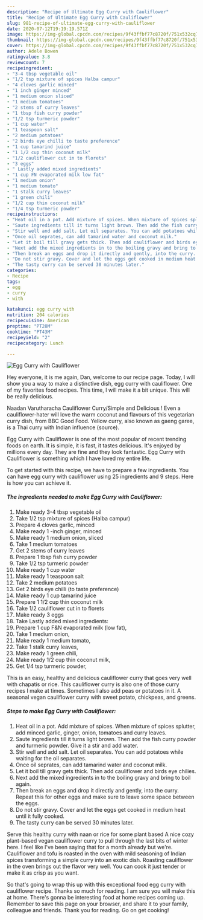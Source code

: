 ```yaml
---
description: "Recipe of Ultimate Egg Curry with Cauliflower"
title: "Recipe of Ultimate Egg Curry with Cauliflower"
slug: 981-recipe-of-ultimate-egg-curry-with-cauliflower
date: 2020-07-12T19:19:19.571Z
image: https://img-global.cpcdn.com/recipes/9f43ffbf77c8720f/751x532cq70/egg-curry-with-cauliflower-recipe-main-photo.jpg
thumbnail: https://img-global.cpcdn.com/recipes/9f43ffbf77c8720f/751x532cq70/egg-curry-with-cauliflower-recipe-main-photo.jpg
cover: https://img-global.cpcdn.com/recipes/9f43ffbf77c8720f/751x532cq70/egg-curry-with-cauliflower-recipe-main-photo.jpg
author: Adele Bowen
ratingvalue: 3.8
reviewcount: 7
recipeingredient:
- "3-4 tbsp vegetable oil"
- "1/2 tsp mixture of spices Halba campur"
- "4 cloves garlic minced"
- "1 inch ginger minced"
- "1 medium onion sliced"
- "1 medium tomatoes"
- "2 stems of curry leaves"
- "1 tbsp fish curry powder"
- "1/2 tsp turmeric powder"
- "1 cup water"
- "1 teaspoon salt"
- "2 medium potatoes"
- "2 birds eye chilli to taste preference"
- "1 cup tamarind juice"
- "1 1/2 cup thin coconut milk"
- "1/2 cauliflower cut in to florets"
- "3 eggs"
- " Lastly added mixed ingredients"
- "1 cup FN evaporated milk low fat"
- "1 medium onion"
- "1 medium tomato"
- "1 stalk curry leaves"
- "1 green chili"
- "1/2 cup thin coconut milk"
- "1/4 tsp turmeric powder"
recipeinstructions:
- "Heat oil in a pot. Add mixture of spices. When mixture of spices splutter, add minced garlic, ginger, onion, tomatoes and curry leaves."
- "Saute ingredients till it turns light brown. Then add the fish curry powder and turmeric powder. Give it a stir and add water."
- "Stir well and add salt. Let oil separates. You can add potatoes while waiting for the oil separates."
- "Once oil seprates, can add tamarind water and coconut milk."
- "Let it boil till gravy gets thick. Then add cauliflower and birds eye chilies."
- "Next add the mixed ingredients in to the boiling gravy and bring to boil again."
- "Then break an eggs and drop it directly and gently, into the curry. Repeat this for other eggs and make sure to leave some space between the eggs."
- "Do not stir gravy. Cover and let the eggs get cooked in medium heat until it fully cooked."
- "The tasty curry can be served 30 minutes later."
categories:
- Recipe
tags:
- egg
- curry
- with

katakunci: egg curry with 
nutrition: 204 calories
recipecuisine: American
preptime: "PT28M"
cooktime: "PT43M"
recipeyield: "2"
recipecategory: Lunch

---
```



![Egg Curry with Cauliflower](https://img-global.cpcdn.com/recipes/9f43ffbf77c8720f/751x532cq70/egg-curry-with-cauliflower-recipe-main-photo.jpg)

Hey everyone, it is me again, Dan, welcome to our recipe page. Today, I will show you a way to make a distinctive dish, egg curry with cauliflower. One of my favorites food recipes. This time, I will make it a bit unique. This will be really delicious.

Naadan Varutharacha Cauliflower Curry/Simple and Delicious ! Even a cauliflower-hater will love the warm coconut and flavours of this vegetarian curry dish, from BBC Good Food. Yellow curry, also known as gaeng garee, is a Thai curry with Indian influence (source).

Egg Curry with Cauliflower is one of the most popular of recent trending foods on earth. It is simple, it is fast, it tastes delicious. It's enjoyed by millions every day. They are fine and they look fantastic. Egg Curry with Cauliflower is something which I have loved my entire life.


To get started with this recipe, we have to prepare a few ingredients. You can have egg curry with cauliflower using 25 ingredients and 9 steps. Here is how you can achieve it.

<!--inarticleads1-->

##### The ingredients needed to make Egg Curry with Cauliflower:

1. Make ready 3-4 tbsp vegetable oil
1. Take 1/2 tsp mixture of spices (Halba campur)
1. Prepare 4 cloves garlic, minced
1. Make ready 1 -inch ginger, minced
1. Make ready 1 medium onion, sliced
1. Take 1 medium tomatoes
1. Get 2 stems of curry leaves
1. Prepare 1 tbsp fish curry powder
1. Take 1/2 tsp turmeric powder
1. Make ready 1 cup water
1. Make ready 1 teaspoon salt
1. Take 2 medium potatoes
1. Get 2 birds eye chilli (to taste preference)
1. Make ready 1 cup tamarind juice
1. Prepare 1 1/2 cup thin coconut milk
1. Take 1/2 cauliflower cut in to florets
1. Make ready 3 eggs
1. Take  Lastly added mixed ingredients:
1. Prepare 1 cup F&amp;N evaporated milk (low fat),
1. Take 1 medium onion,
1. Make ready 1 medium tomato,
1. Take 1 stalk curry leaves,
1. Make ready 1 green chili,
1. Make ready 1/2 cup thin coconut milk,
1. Get 1/4 tsp turmeric powder,


This is an easy, healthy and delicious cauliflower curry that goes very well with chapatis or rice. This cauliflower curry is also one of those curry recipes I make at times. Sometimes I also add peas or potatoes in it. A seasonal vegan cauliflower curry with sweet potato, chickpeas, and greens. 

<!--inarticleads2-->

##### Steps to make Egg Curry with Cauliflower:

1. Heat oil in a pot. Add mixture of spices. When mixture of spices splutter, add minced garlic, ginger, onion, tomatoes and curry leaves.
1. Saute ingredients till it turns light brown. Then add the fish curry powder and turmeric powder. Give it a stir and add water.
1. Stir well and add salt. Let oil separates. You can add potatoes while waiting for the oil separates.
1. Once oil seprates, can add tamarind water and coconut milk.
1. Let it boil till gravy gets thick. Then add cauliflower and birds eye chilies.
1. Next add the mixed ingredients in to the boiling gravy and bring to boil again.
1. Then break an eggs and drop it directly and gently, into the curry. Repeat this for other eggs and make sure to leave some space between the eggs.
1. Do not stir gravy. Cover and let the eggs get cooked in medium heat until it fully cooked.
1. The tasty curry can be served 30 minutes later.


Serve this healthy curry with naan or rice for some plant based A nice cozy plant-based vegan cauliflower curry to pull through the last bits of winter here. I feel like I&#39;ve been saying that for a month already but we&#39;re. Cauliflower and tofu is roasted in the oven with mild seasoning of Indian spices transforming a simple curry into an exotic dish. Roasting cauliflower in the oven brings out the flavor very well. You can cook it just tender or make it as crisp as you want. 

So that's going to wrap this up with this exceptional food egg curry with cauliflower recipe. Thanks so much for reading. I am sure you will make this at home. There's gonna be interesting food at home recipes coming up. Remember to save this page on your browser, and share it to your family, colleague and friends. Thank you for reading. Go on get cooking!
